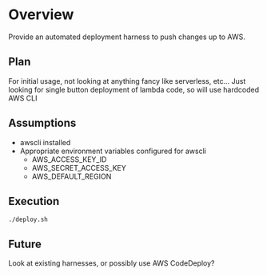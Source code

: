 # Overview
Provide an automated deployment harness to push changes up to AWS.

## Plan
For initial usage, not looking at anything fancy like serverless, etc...  Just looking for single button deployment of lambda code, so will use hardcoded AWS CLI

## Assumptions
* awscli installed
* Appropriate environment variables configured for awscli
  * AWS_ACCESS_KEY_ID
  * AWS_SECRET_ACCESS_KEY
  * AWS_DEFAULT_REGION

## Execution
~~~
./deploy.sh
~~~

## Future
Look at existing harnesses, or possibly use AWS CodeDeploy?

